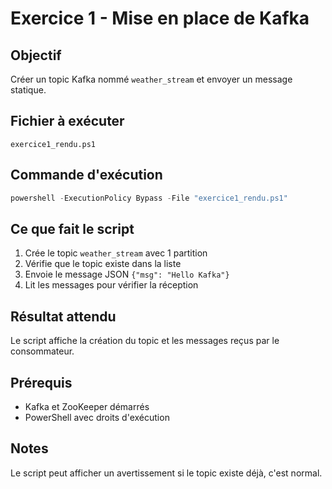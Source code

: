 # Exercice 1 - Mise en place de Kafka

## Objectif
Créer un topic Kafka nommé `weather_stream` et envoyer un message statique.

## Fichier à exécuter
`exercice1_rendu.ps1`

## Commande d'exécution
```powershell
powershell -ExecutionPolicy Bypass -File "exercice1_rendu.ps1"
```

## Ce que fait le script
1. Crée le topic `weather_stream` avec 1 partition
2. Vérifie que le topic existe dans la liste
3. Envoie le message JSON `{"msg": "Hello Kafka"}`
4. Lit les messages pour vérifier la réception

## Résultat attendu
Le script affiche la création du topic et les messages reçus par le consommateur.

## Prérequis
- Kafka et ZooKeeper démarrés
- PowerShell avec droits d'exécution

## Notes
Le script peut afficher un avertissement si le topic existe déjà, c'est normal.